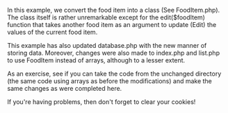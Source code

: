 In this example, we convert the food item into a class (See FoodItem.php). The
class itself is rather unremarkable except for the edit($foodItem) function
that takes another food item as an argument to update (Edit) the values of the
current food item.

This example has also updated database.php with the new manner of storing data.
Moreover, changes were also made to index.php and list.php to use FoodItem
instead of arrays, although to a lesser extent.

As an exercise, see if you can take the code from the unchanged directory (the
same code using arrays as before the modifications) and make the same changes
as were completed here.

If you're having problems, then don't forget to clear your cookies!
